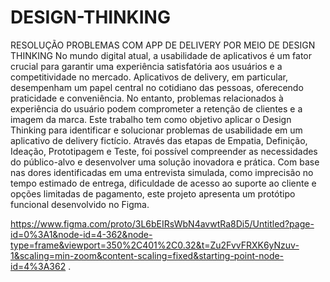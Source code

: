 # DESIGN-THINKING
RESOLUÇÃO PROBLEMAS COM APP DE DELIVERY POR MEIO DE DESIGN THINKING
No mundo digital atual, a usabilidade de aplicativos é um fator crucial para garantir
uma experiência satisfatória aos usuários e a competitividade no mercado.
Aplicativos de delivery, em particular, desempenham um papel central no cotidiano
das pessoas, oferecendo praticidade e conveniência. No entanto, problemas
relacionados à experiência do usuário podem comprometer a retenção de clientes e
a imagem da marca.
Este trabalho tem como objetivo aplicar o Design Thinking para identificar e
solucionar problemas de usabilidade em um aplicativo de delivery fictício. Através
das etapas de Empatia, Definição, Ideação, Prototipagem e Teste, foi possível
compreender as necessidades do público-alvo e desenvolver uma solução inovadora
e prática.
Com base nas dores identificadas em uma entrevista simulada, como imprecisão no
tempo estimado de entrega, dificuldade de acesso ao suporte ao cliente e opções
limitadas de pagamento, este projeto apresenta um protótipo funcional desenvolvido
no Figma.

https://www.figma.com/proto/3L6bEIRsWbN4avwtRa8Di5/Untitled?page-id=0%3A1&node-id=4-362&node-type=frame&viewport=350%2C401%2C0.32&t=Zu2FvvFRXK6yNzuv-1&scaling=min-zoom&content-scaling=fixed&starting-point-node-id=4%3A362 .
